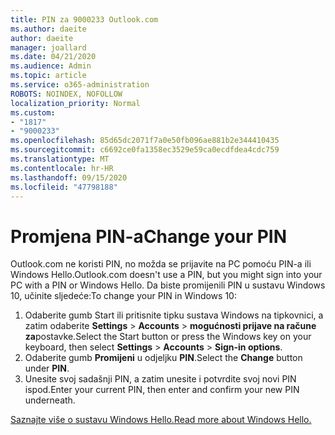 ```yaml
---
title: PIN za 9000233 Outlook.com
ms.author: daeite
author: daeite
manager: joallard
ms.date: 04/21/2020
ms.audience: Admin
ms.topic: article
ms.service: o365-administration
ROBOTS: NOINDEX, NOFOLLOW
localization_priority: Normal
ms.custom:
- "1817"
- "9000233"
ms.openlocfilehash: 85d65dc2071f7a0e50fb096ae881b2e344410435
ms.sourcegitcommit: c6692ce0fa1358ec3529e59ca0ecdfdea4cdc759
ms.translationtype: MT
ms.contentlocale: hr-HR
ms.lasthandoff: 09/15/2020
ms.locfileid: "47798188"
---
```

# <a name="change-your-pin"></a><span data-ttu-id="daded-102">Promjena PIN-a</span><span class="sxs-lookup"><span data-stu-id="daded-102">Change your PIN</span></span>

<span data-ttu-id="daded-103">Outlook.com ne koristi PIN, no možda se prijavite na PC pomoću PIN-a ili Windows Hello.</span><span class="sxs-lookup"><span data-stu-id="daded-103">Outlook.com doesn't use a PIN, but you might sign into your PC with a PIN or Windows Hello.</span></span> <span data-ttu-id="daded-104">Da biste promijenili PIN u sustavu Windows 10, učinite sljedeće:</span><span class="sxs-lookup"><span data-stu-id="daded-104">To change your PIN in Windows 10:</span></span>

1. <span data-ttu-id="daded-105">Odaberite gumb Start ili pritisnite tipku sustava Windows na tipkovnici, a zatim odaberite **Settings**  >  **Accounts**  >  **mogućnosti prijave na račune za**postavke.</span><span class="sxs-lookup"><span data-stu-id="daded-105">Select the Start button or press the Windows key on your keyboard, then select **Settings** > **Accounts** > **Sign-in options**.</span></span>
2. <span data-ttu-id="daded-106">Odaberite gumb **Promijeni** u odjeljku **PIN**.</span><span class="sxs-lookup"><span data-stu-id="daded-106">Select the **Change** button under **PIN**.</span></span>
3. <span data-ttu-id="daded-107">Unesite svoj sadašnji PIN, a zatim unesite i potvrdite svoj novi PIN ispod.</span><span class="sxs-lookup"><span data-stu-id="daded-107">Enter your current PIN, then enter and confirm your new PIN underneath.</span></span>

[<span data-ttu-id="daded-108">Saznajte više o sustavu Windows Hello.</span><span class="sxs-lookup"><span data-stu-id="daded-108">Read more about Windows Hello.</span></span>](https://support.microsoft.com/help/17215/)